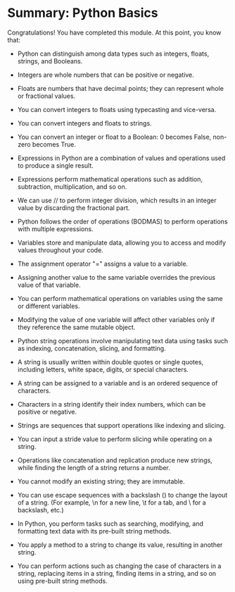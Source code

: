 # Summary: Python Basics

Congratulations! You have completed this module. At this point, you know that: 

- Python can distinguish among data types such as integers, floats, strings, and Booleans.

- Integers are whole numbers that can be positive or negative.

- Floats are numbers that have decimal points; they can represent whole or fractional values.

- You can convert integers to floats using typecasting and vice-versa.

- You can convert integers and floats to strings.

- You can convert an integer or float to a Boolean: 0 becomes False, non-zero becomes True.

- Expressions in Python are a combination of values and operations used to produce a single result.

- Expressions perform mathematical operations such as addition, subtraction, multiplication, and so on.

- We can use // to perform integer division, which results in an integer value by discarding the fractional part.  

- Python follows the order of operations (BODMAS) to perform operations with multiple expressions.

- Variables store and manipulate data, allowing you to access and modify values throughout your code.

- The assignment operator "=" assigns a value to a variable.

- Assigning another value to the same variable overrides the previous value of that variable.

- You can perform mathematical operations on variables using the same or different variables.

- Modifying the value of one variable will affect other variables only if they reference the same mutable object.  

- Python string operations involve manipulating text data using tasks such as indexing, concatenation, slicing, and formatting.

- A string is usually written within double quotes or single quotes, including letters, white space, digits, or special characters.

- A string can be assigned to a variable and is an ordered sequence of characters.

- Characters in a string identify their index numbers, which can be positive or negative.

- Strings are sequences that support operations like indexing and slicing.

- You can input a stride value to perform slicing while operating on a string.

- Operations like concatenation and replication produce new strings, while finding the length of a string returns a number.

- You cannot modify an existing string; they are immutable. 

- You can use escape sequences with a backslash (\) to change the layout of a string.  (For example, \n for a new line, \t for a tab, and \\ for a backslash, etc.)   

- In Python, you perform tasks such as searching, modifying, and formatting text data with its pre-built string methods.

- You apply a method to a string to change its value, resulting in another string. 

- You can perform actions such as changing the case of characters in a string, replacing items in a string, finding items in a string, and so on using pre-built string methods.

